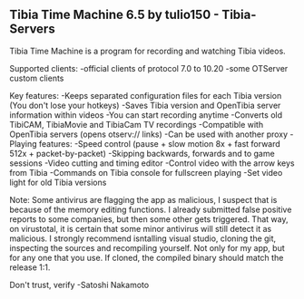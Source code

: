 Tibia Time Machine 6.5
by tulio150 - Tibia-Servers
------------------------

Tibia Time Machine is a program for recording and watching Tibia videos.

Supported clients:
-official clients of protocol 7.0 to 10.20
-some OTServer custom clients

Key features:
-Keeps separated configuration files for each Tibia version (You don't lose your hotkeys)
-Saves Tibia version and OpenTibia server information within videos
-You can start recording anytime
-Converts old TibiCAM, TibiaMovie and TibiaCam TV recordings
-Compatible with OpenTibia servers (opens otserv:// links)
-Can be used with another proxy
-Playing features:
	-Speed control (pause + slow motion 8x + fast forward 512x + packet-by-packet)
	-Skipping backwards, forwards and to game sessions
	-Video cutting and timing editor
	-Control video with the arrow keys from Tibia
	-Commands on Tibia console for fullscreen playing
	-Set video light for old Tibia versions
	
Note: Some antivirus are flagging the app as malicious, I suspect that is because of the memory editing functions. I already submitted false positive reports to some companies, but then some other gets triggered. That way, on virustotal, it is certain that some minor antivirus will still detect it as malicious. I strongly recommend isntalling visual studio, cloning the git, inspecting the sources and recompiling yourself. Not only for my app, but for any one that you use. If cloned, the compiled binary should match the release 1:1.

Don't trust, verify
	-Satoshi Nakamoto

